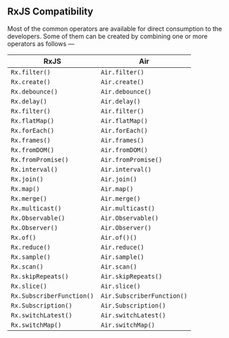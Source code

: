 ## RxJS Compatibility
Most of the common operators are available for direct consumption to the developers. Some of them can be created by combining one or more operators as follows —

|RxJS |Air|
|---|---|
| `Rx.filter()`| `Air.filter()`|
| `Rx.create()` | `Air.create()`|
| `Rx.debounce()` | `Air.debounce()`|
| `Rx.delay()` | `Air.delay()`|
| `Rx.filter()` | `Air.filter()`|
| `Rx.flatMap()` | `Air.flatMap()`|
| `Rx.forEach()` | `Air.forEach()`|
| `Rx.frames()` | `Air.frames()`|
| `Rx.fromDOM()` | `Air.fromDOM()`|
| `Rx.fromPromise()` | `Air.fromPromise()`|
| `Rx.interval()` | `Air.interval()`|
| `Rx.join()` | `Air.join()`|
| `Rx.map()` | `Air.map()`|
| `Rx.merge()` | `Air.merge()`|
| `Rx.multicast()` | `Air.multicast()`|
| `Rx.Observable()` | `Air.Observable()`|
| `Rx.Observer()` | `Air.Observer()`|
| `Rx.of()` | `Air.of()()`|
| `Rx.reduce()` | `Air.reduce()`|
| `Rx.sample()` | `Air.sample()`|
| `Rx.scan()` | `Air.scan()`|
| `Rx.skipRepeats()` | `Air.skipRepeats()`|
| `Rx.slice()` | `Air.slice()`|
| `Rx.SubscriberFunction()` | `Air.SubscriberFunction()`|
| `Rx.Subscription()` | `Air.Subscription()`|
| `Rx.switchLatest()` | `Air.switchLatest()`|
| `Rx.switchMap()` | `Air.switchMap()`|

